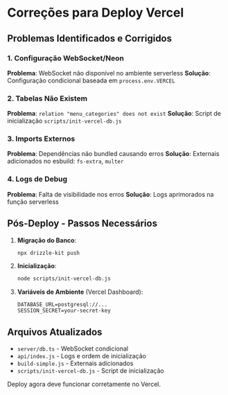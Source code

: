# Correções para Deploy Vercel

## Problemas Identificados e Corrigidos

### 1. Configuração WebSocket/Neon
**Problema**: WebSocket não disponível no ambiente serverless
**Solução**: Configuração condicional baseada em `process.env.VERCEL`

### 2. Tabelas Não Existem
**Problema**: `relation "menu_categories" does not exist`
**Solução**: Script de inicialização `scripts/init-vercel-db.js`

### 3. Imports Externos
**Problema**: Dependências não bundled causando erros
**Solução**: Externais adicionados no esbuild: `fs-extra`, `multer`

### 4. Logs de Debug
**Problema**: Falta de visibilidade nos erros
**Solução**: Logs aprimorados na função serverless

## Pós-Deploy - Passos Necessários

1. **Migração do Banco**:
   ```bash
   npx drizzle-kit push
   ```

2. **Inicialização**:
   ```bash
   node scripts/init-vercel-db.js
   ```

3. **Variáveis de Ambiente** (Vercel Dashboard):
   ```
   DATABASE_URL=postgresql://...
   SESSION_SECRET=your-secret-key
   ```

## Arquivos Atualizados

- `server/db.ts` - WebSocket condicional
- `api/index.js` - Logs e ordem de inicialização
- `build-simple.js` - Externais adicionados
- `scripts/init-vercel-db.js` - Script de inicialização

Deploy agora deve funcionar corretamente no Vercel.